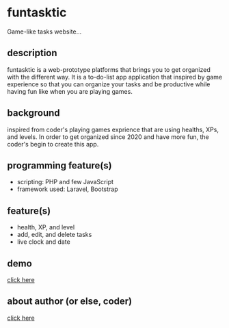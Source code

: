 # funtasktic
Game-like tasks website...

## description
funtasktic is a web-prototype platforms that brings you to get organized with the different way. It is a to-do-list app application that inspired by game experience so that you can organize your tasks and be productive while having fun like when you are playing games.

## background
inspired from coder's playing games exprience that are using healths, XPs, and levels. In order to get organized since 2020 and have more fun, the coder's begin to create this app.

## programming feature(s)
- scripting: PHP and few JavaScript
- framework used: Laravel, Bootstrap

## feature(s)
- health, XP, and level
- add, edit, and delete tasks
- live clock and date

## demo
[click here](funtasktic.herokuapp.com)

## about author (or else, coder)
[click here](https://github.com/daimessdn)